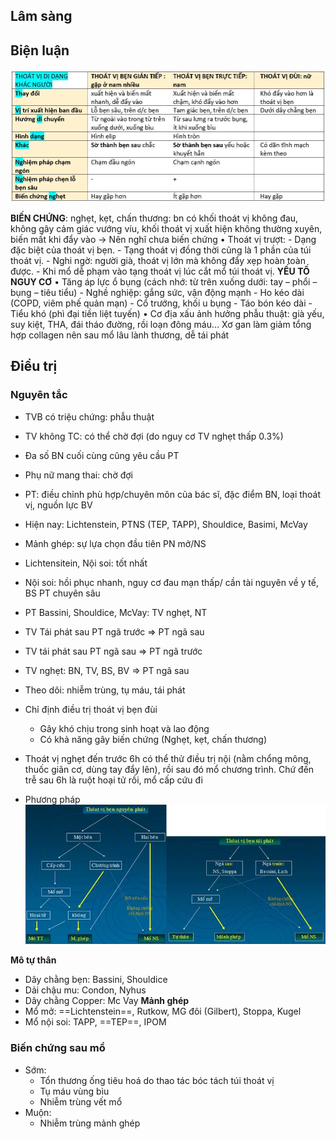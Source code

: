 ## Lâm sàng

## Biện luận
![THOÁT VỊ BẸN ĐÙI-1685420521978.jpeg](../../../../200%20Files/image/THO%C3%81T%20V%E1%BB%8A%20B%E1%BA%B8N%20%C4%90%C3%99I-1685420521978.jpeg)

**BIẾN CHỨNG**: nghẹt, kẹt, chấn thương: bn có khối thoát vị không đau, không gây cảm giác vướng víu, khối thoát vị xuất hiện không thường xuyên, biến mất khi đẩy vào -> Nên nghĩ chưa biến chứng
•	Thoát vị trượt:
	- Dạng đặc biệt của thoát vị bẹn.
	- Tạng thoát vị đồng thời cũng là 1 phần của túi thoát vị.
	- Nghi ngờ: người già, thoát vị lớn mà không đẩy xẹp hoàn toàn được.
	- Khi mổ dễ phạm vào tạng thoát vị lúc cắt mổ túi thoát vị.
**YẾU TỐ NGUY CƠ**
•	Tăng áp lực ổ bụng (cách nhớ: từ trên xuống dưới: tay – phổi – bụng – tiêu tiểu)
	- Nghề nghiệp: gắng sức, vận động mạnh
	- Ho kéo dài (COPD, viêm phế quản mạn)
	- Cổ trướng, khối u bụng
	- Táo bón kéo dài
	- Tiểu khó (phì đại tiền liệt tuyến)
•	Cơ địa xấu ảnh hưởng phẫu thuật: già yếu, suy kiệt, THA, đái tháo đường, rồi loạn đông máu… Xơ gan làm giảm tổng hợp collagen nên sau mổ lâu lành thương, dễ tái phát


## Điều trị
### Nguyên tắc
- TVB có triệu chứng: phẫu thuật
- TV không TC: có thể chờ đợi (do nguy cơ TV nghẹt thấp 0.3%)
- Đa số BN cuối cùng cũng yêu cầu PT
- Phụ nữ mang thai: chờ đợi
- PT: điều chỉnh phù hợp/chuyên môn của bác sĩ, đặc điểm BN, loại thoát vị, nguồn lực BV
- Hiện nay: Lichtenstein, PTNS (TEP, TAPP), Shouldice, Basimi, McVay
- Mảnh ghép: sự lựa chọn đầu tiên PN mở/NS
- Lichtensitein, Nội soi: tốt nhất
- Nội soi: hồi phục nhanh, nguy cơ đau mạn thấp/ cần tài nguyên về y tế, BS PT chuyên sâu
- PT Bassini, Shouldice, McVay: TV nghẹt, NT
- TV Tái phát sau PT ngã trước => PT ngã sau
- TV tái phát sau PT ngã sau => PT ngã trước
- TV nghẹt: BN, TV, BS, BV => PT ngã sau
- Theo dõi: nhiễm trùng, tụ máu, tái phát

- Chỉ định điều trị thoát vị bẹn đùi
	- Gây khó chịu trong sinh hoạt và lao động 
	- Có khả năng gây biến chứng (Nghẹt, kẹt, chấn thương)
- Thoát vị nghẹt đến trước 6h có thể thử điều trị nội (nằm chổng mông, thuốc giãn cơ, dùng tay đẩy lên), rồi sau đó mổ chương trình. Chứ đến trễ sau 6h là ruột hoại tử rồi, mổ cấp cứu đi
- Phương pháp
![THOÁT VỊ BẸN ĐÙI-1685420271861.jpeg](../../../../200%20Files/image/THO%C3%81T%20V%E1%BB%8A%20B%E1%BA%B8N%20%C4%90%C3%99I-1685420271861.jpeg)

**Mô tự thân**
- Dây chằng bẹn: Bassini, Shouldice
- Dải chậu mu: Condon, Nyhus
- Dây chằng Copper: Mc Vay
**Mảnh ghép**
- Mổ mở: ==Lichtenstein==, Rutkow, MG đôi (Gilbert), Stoppa, Kugel 
- Mổ nội soi: TAPP, ==TEP==, IPOM



### Biến chứng sau mổ
- Sớm: 
	- Tổn thương ống tiêu hoá do thao tác bóc tách túi thoát vị
	- Tụ máu vùng bìu
	- Nhiễm trùng vết mổ
- Muộn:
	- Nhiễm trùng mảnh ghép